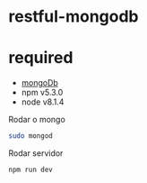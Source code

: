 # restful-mongodb

# required
- [mongoDb](https://docs.mongodb.com/master/tutorial/install-mongodb-on-os-x/?_ga=2.183481638.1616597518.1501268877-424221600.1501268877)
- npm v5.3.0
- node v8.1.4


Rodar o mongo

```sh
sudo mongod
```

Rodar servidor

```sh
npm run dev
```